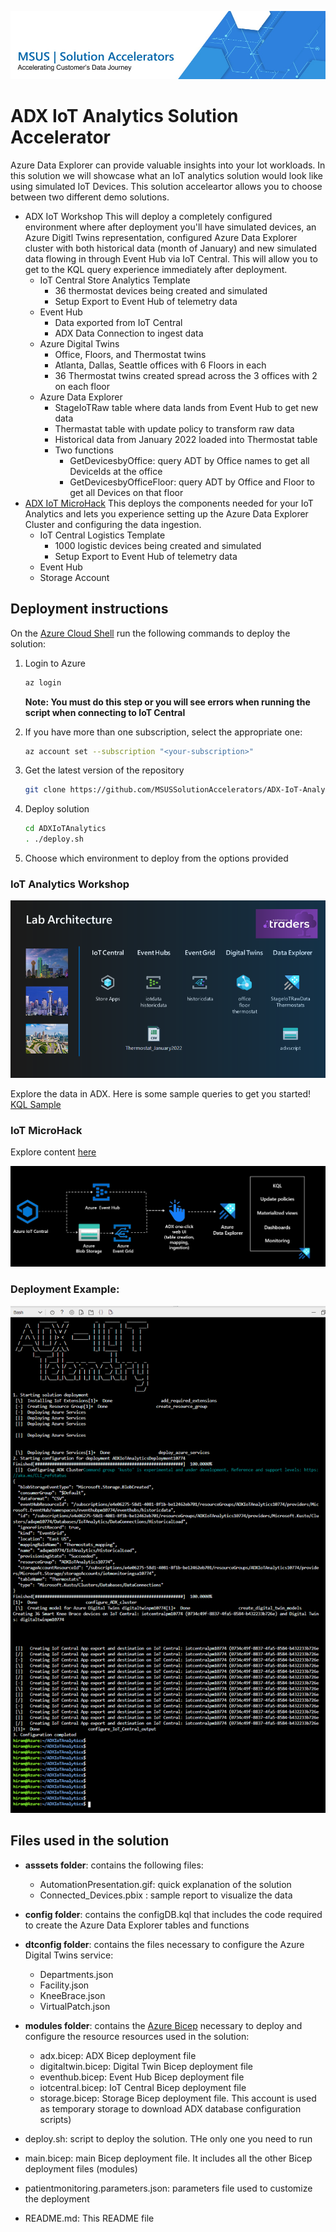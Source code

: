 ![MSUS Solution Accelerator](./images/MSUS%20Solution%20Accelerator%20Banner%20Two_981.jpg)

# ADX IoT Analytics Solution Accelerator
Azure Data Explorer can provide valuable insights into your Iot workloads. In this solution we will showcase what an IoT analytics solution would look like using simulated IoT Devices. This solution acceleartor allows you to choose between two different demo solutions.  

- ADX IoT Workshop
This will deploy a completely configured environment where after deployment you'll have simulated devices, an Azure Digitl Twins representation, configured Azure Data Explorer cluster with both historical data (month of January) and new simulated data flowing in through Event Hub via IoT Central. This will allow you to get to the KQL query experience immediately after deployment.
  - IoT Central Store Analytics Template 
    - 36 thermostat devices being created and simulated
    - Setup Export to Event Hub of telemetry data
  - Event Hub 
    - Data exported from IoT Central
    - ADX Data Connection to ingest data
  - Azure Digital Twins
    - Office, Floors, and Thermostat twins
    - Atlanta, Dallas, Seattle offices with 6 Floors in each
    - 36 Thermostat twins created spread across the 3 offices with 2 on each floor
  - Azure Data Explorer
    - StageIoTRaw table where data lands from Event Hub to get new data
    - Thermastat table with update policy to transform raw data
    - Historical data from January 2022 loaded into Thermostat table
    - Two functions
      - GetDevicesbyOffice: query ADT by Office names to get all DeviceIds at the office
      - GetDevicesbyOfficeFloor: query ADT by Office and Floor to get all Devices on that floor 
- [ADX IoT MicroHack](https://github.com/Azure/azure-kusto-microhack)
This deploys the components needed for your IoT Analytics and lets you experience setting up the Azure Data Explorer Cluster and configuring the data ingestion.
  - IoT Central Logistics Template 
    - 1000 logistic devices being created and simulated
    - Setup Export to Event Hub of telemetry data
  - Event Hub 
  - Storage Account


## Deployment instructions

On the [Azure Cloud Shell](https://shell.azure.com/) run the following commands to deploy the solution:
1. Login to Azure
    ```bash
    az login
    ```

    **Note: You must do this step or you will see errors when running the script when connecting to IoT Central**

2. If you have more than one subscription, select the appropriate one:
    ```bash
    az account set --subscription "<your-subscription>"
    ```

3. Get the latest version of the repository
    ```bash
    git clone https://github.com/MSUSSolutionAccelerators/ADX-IoT-Analytics-Solution-Accelerator.git
    ```

4. Deploy solution
    ```bash
    cd ADXIoTAnalytics
    . ./deploy.sh
    ```

5. Choose which environment to deploy from the options provided 

### IoT Analytics Workshop 

![IoT Analytics Workshop](./images/wslabarchitecture.png)

Explore the data in ADX. Here is some sample queries to get you started! [KQL Sample](kqlsample/Sample.kql)

### IoT MicroHack

Explore content [here](https://github.com/Azure/azure-kusto-microhack)

 ![IoT Micro Hack](./images/mharchitecture.png)

### Deployment Example:
![SampleCLIOutput](assets/SampleCLIOutput.png "SampleCLIOutput")

## Files used in the solution

- **asssets folder**: contains the following files:
  - AutomationPresentation.gif: quick explanation of the solution
  - Connected_Devices.pbix : sample report to visualize the data

- **config folder**: contains the configDB.kql that includes the code required to create the Azure Data Explorer tables and functions

- **dtconfig folder**: contains the files necessary to configure the Azure Digital Twins service:
  - Departments.json
  - Facility.json
  - KneeBrace.json
  - VirtualPatch.json

- **modules folder**: contains the [Azure Bicep](https://docs.microsoft.com/EN-US/azure/azure-resource-manager/bicep/) necessary to deploy and configure the resource resources used in the solution:
  - adx.bicep: ADX Bicep deployment file
  - digitaltwin.bicep: Digital Twin Bicep deployment file
  - eventhub.bicep: Event Hub Bicep deployment file
  - iotcentral.bicep: IoT Central Bicep deployment file
  - storage.bicep: Storage Bicep deployment file. This account is used as temporary storage to download ADX database configuration scripts)

- deploy.sh: script to deploy the solution. THe only one you need to run 
- main.bicep: main Bicep deployment file. It includes all the other Bicep deployment files (modules)
- patientmonitoring.parameters.json: parameters file used to customize the deployment
- README.md: This README file
